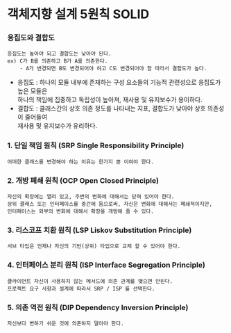 # 객체지향 설계 5원칙 SOLID

### 응집도와 결합도
    응집도는 높아야 되고 결합도는 낮아야 된다.
    ex) C가 B를 의존하고 B가 A를 의존한다.
        - A가 변경되면 B도 변경되어야 하고 C도 변경되어야 함 따라서 결합도가 높다.
- 응집도 : 하나의 모듈 내부에 존재하는 구성 요소들의 기능적 관련성으로 응집도가 높은 모듈은<br>
  하나의 책임에 집중하고 독립성이 높아져, 재사용 및 유지보수가 용이하다.
- 결합도 : 클래스간의 상호 의존 정도를 나타내는 지표, 결합도가 낮아야 상호 의존성이 줄어들여<br>
  재사용 및 유지보수가 유리하다.
  
### 1. 단일 책임 원칙 (SRP Single Responsibility Principle)
    어떠한 클래스를 변경해야 하는 이유는 한가지 뿐 이여야 한다.

### 2. 개방 폐쇄 원칙 (OCP Open Closed Principle)
    자신의 확장에는 열려 있고, 주변의 변화에 대해서는 닫혀 있어야 한다.
    상위 클래스 또는 인터페이스를 중간에 둠으로써, 자신은 변화에 대해서는 폐쇄적이지만,
    인터페이스는 외부의 변화에 대해서 확장을 개방해 줄 수 있다.

### 3. 리스코프 치환 원칙 (LSP Liskov Substitution Principle)
    서브 타입은 언제나 자신의 기반(상위) 타입으로 교체 할 수 있어야 한다.

### 4. 인터페이스 분리 원칙 (ISP Interface Segregation Principle)
    클라이언트 자신이 사용하지 않는 메서드에 의존 관계를 맺으면 안된다.
    프로젝트 요구 사항과 설계에 따라서 SRP / ISP 를 선택한다.

### 5. 의존 역전 원칙 (DIP Dependency Inversion Principle)
    자신보다 변하기 쉬운 것에 의존하지 말아야 한다.